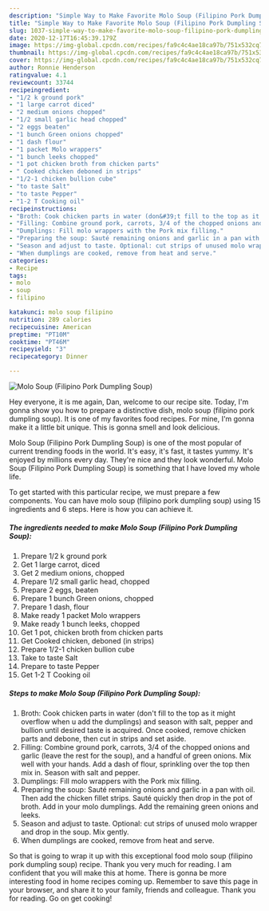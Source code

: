 ```yaml
---
description: "Simple Way to Make Favorite Molo Soup (Filipino Pork Dumpling Soup)"
title: "Simple Way to Make Favorite Molo Soup (Filipino Pork Dumpling Soup)"
slug: 1037-simple-way-to-make-favorite-molo-soup-filipino-pork-dumpling-soup
date: 2020-12-17T16:45:39.179Z
image: https://img-global.cpcdn.com/recipes/fa9c4c4ae18ca97b/751x532cq70/molo-soup-filipino-pork-dumpling-soup-recipe-main-photo.jpg
thumbnail: https://img-global.cpcdn.com/recipes/fa9c4c4ae18ca97b/751x532cq70/molo-soup-filipino-pork-dumpling-soup-recipe-main-photo.jpg
cover: https://img-global.cpcdn.com/recipes/fa9c4c4ae18ca97b/751x532cq70/molo-soup-filipino-pork-dumpling-soup-recipe-main-photo.jpg
author: Ronnie Henderson
ratingvalue: 4.1
reviewcount: 33744
recipeingredient:
- "1/2 k ground pork"
- "1 large carrot diced"
- "2 medium onions chopped"
- "1/2 small garlic head chopped"
- "2 eggs beaten"
- "1 bunch Green onions chopped"
- "1 dash flour"
- "1 packet Molo wrappers"
- "1 bunch leeks chopped"
- "1 pot chicken broth from chicken parts"
- " Cooked chicken deboned in strips"
- "1/2-1 chicken bullion cube"
- "to taste Salt"
- "to taste Pepper"
- "1-2 T Cooking oil"
recipeinstructions:
- "Broth: Cook chicken parts in water (don&#39;t fill to the top as it might overflow when u add the dumplings) and season with salt, pepper and bullion until desired taste is acquired. Once cooked, remove chicken parts and debone, then cut in strips and set aside."
- "Filling: Combine ground pork, carrots, 3/4 of the chopped onions and garlic (leave the rest for the soup), and a handful of green onions. Mix well with your hands. Add a dash of flour, sprinkling over the top then mix in. Season with salt and pepper."
- "Dumplings: Fill molo wrappers with the Pork mix filling."
- "Preparing the soup: Sauté remaining onions and garlic in a pan with oil. Then add the chicken fillet strips. Sauté quickly then drop in the pot of broth. Add in your molo dumplings. Add the remaining green onions and leeks."
- "Season and adjust to taste. Optional: cut strips of unused molo wrapper and drop in the soup. Mix gently."
- "When dumplings are cooked, remove from heat and serve."
categories:
- Recipe
tags:
- molo
- soup
- filipino

katakunci: molo soup filipino 
nutrition: 289 calories
recipecuisine: American
preptime: "PT10M"
cooktime: "PT46M"
recipeyield: "3"
recipecategory: Dinner

---
```



![Molo Soup (Filipino Pork Dumpling Soup)](https://img-global.cpcdn.com/recipes/fa9c4c4ae18ca97b/751x532cq70/molo-soup-filipino-pork-dumpling-soup-recipe-main-photo.jpg)

Hey everyone, it is me again, Dan, welcome to our recipe site. Today, I'm gonna show you how to prepare a distinctive dish, molo soup (filipino pork dumpling soup). It is one of my favorites food recipes. For mine, I'm gonna make it a little bit unique. This is gonna smell and look delicious.



Molo Soup (Filipino Pork Dumpling Soup) is one of the most popular of current trending foods in the world. It's easy, it's fast, it tastes yummy. It's enjoyed by millions every day. They're nice and they look wonderful. Molo Soup (Filipino Pork Dumpling Soup) is something that I have loved my whole life.


To get started with this particular recipe, we must prepare a few components. You can have molo soup (filipino pork dumpling soup) using 15 ingredients and 6 steps. Here is how you can achieve it.

<!--inarticleads1-->

##### The ingredients needed to make Molo Soup (Filipino Pork Dumpling Soup):

1. Prepare 1/2 k ground pork
1. Get 1 large carrot, diced
1. Get 2 medium onions, chopped
1. Prepare 1/2 small garlic head, chopped
1. Prepare 2 eggs, beaten
1. Prepare 1 bunch Green onions, chopped
1. Prepare 1 dash, flour
1. Make ready 1 packet Molo wrappers
1. Make ready 1 bunch leeks, chopped
1. Get 1 pot, chicken broth from chicken parts
1. Get  Cooked chicken, deboned (in strips)
1. Prepare 1/2-1 chicken bullion cube
1. Take to taste Salt
1. Prepare to taste Pepper
1. Get 1-2 T Cooking oil




<!--inarticleads2-->

##### Steps to make Molo Soup (Filipino Pork Dumpling Soup):

1. Broth: Cook chicken parts in water (don&#39;t fill to the top as it might overflow when u add the dumplings) and season with salt, pepper and bullion until desired taste is acquired. Once cooked, remove chicken parts and debone, then cut in strips and set aside.
1. Filling: Combine ground pork, carrots, 3/4 of the chopped onions and garlic (leave the rest for the soup), and a handful of green onions. Mix well with your hands. Add a dash of flour, sprinkling over the top then mix in. Season with salt and pepper.
1. Dumplings: Fill molo wrappers with the Pork mix filling.
1. Preparing the soup: Sauté remaining onions and garlic in a pan with oil. Then add the chicken fillet strips. Sauté quickly then drop in the pot of broth. Add in your molo dumplings. Add the remaining green onions and leeks.
1. Season and adjust to taste. Optional: cut strips of unused molo wrapper and drop in the soup. Mix gently.
1. When dumplings are cooked, remove from heat and serve.




So that is going to wrap it up with this exceptional food molo soup (filipino pork dumpling soup) recipe. Thank you very much for reading. I am confident that you will make this at home. There is gonna be more interesting food in home recipes coming up. Remember to save this page in your browser, and share it to your family, friends and colleague. Thank you for reading. Go on get cooking!
